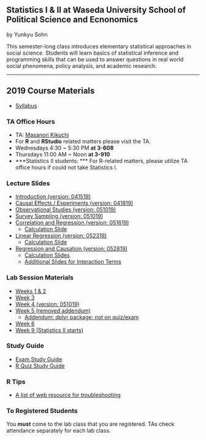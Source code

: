 ## Statistics I & II at Waseda University School of Political Science and Ecnonomics

by Yunkyu Sohn

This semester-long class introduces elementary statistical approaches in social science. Students will learn basics of statistical inference and programming skills that can be used to answer questions in real world social phenomena, policy analysis, and academic research.

---

## 2019 Course Materials

* [Syllabus](https://github.com/ysohn/stats/blob/master/2019S/2019S_Statistics_SOHN_syllabus.md)

### TA Office Hours

* TA: [Masanori Kikuchi](mailto:waseda.statistics@gmail.com)
* For **R** and **RStudio** related matters please visit the TA.
* Wednesdays 4:30 ~ 5:30 PM **at 3-608**
* Thursdays 11:00 AM ~ Noon **at 3-910**
* ***Statistics II students: *** For R-related matters, please utilize TA office hours if could not take Statistics I.

### Lecture Slides

* [Introduction (version: 041519)](https://github.com/ysohn/stats/blob/master/2019S/lecture/2019S_StatisticsI_SOHN_week1.pdf)
* [Causal Effects / Experiments (version: 041819)](https://github.com/ysohn/stats/blob/master/2019S/lecture/2019S_StatisticsI_SOHN_week2.pdf)
* [Observational Studies (version: 051019)](https://github.com/ysohn/stats/blob/master/2019S/lecture/2019S_StatisticsI_SOHN_week3.pdf)
* [Survey Sampling (version: 051019)](https://github.com/ysohn/stats/blob/master/2019S/lecture/2019S_StatisticsI_SOHN_week4.pdf)
* [Correlation and Regression (version: 051619)](https://github.com/ysohn/stats/blob/master/2019S/lecture/2019S_StatisticsI_SOHN_week5.pdf)
  - [Calculation Slide](https://github.com/ysohn/stats/blob/master/2019S/sub/2019S_StatisticsI_SOHN_week5_sub.pdf)
* [Linear Regression (version: 052319)](https://github.com/ysohn/stats/blob/master/2019S/lecture/2019S_StatisticsI_SOHN_week6.pdf)
  - [Calculation Slide](https://github.com/ysohn/stats/blob/master/2019S/sub/2019S_StatisticsI_SOHN_week6_sub.pdf)
* [Regression and Causation (version: 052819)](https://github.com/ysohn/stats/blob/master/2019S/lecture/2019S_StatisticsI_SOHN_week7.pdf)
  - [Calculation Slides](https://github.com/ysohn/stats/blob/master/2019S/sub/2019S_StatisticsI_SOHN_week7_sub.pdf)
  - [Additional Slides for Interaction Terms](https://github.com/ysohn/stats/blob/master/2019S/sub/2019S_StatisticsI_SOHN_week7_interaction.pdf)

### Lab Session Materials

* [Weeks 1 & 2](https://github.com/ysohn/stats/blob/master/2019S/lab/2019S_StatisticsI_SOHN_lab01.zip)
* [Week 3](https://github.com/ysohn/stats/blob/master/2019S/lab/2019S_StatisticsI_SOHN_lab03.zip)
* [Week 4 (version: 051019)](https://github.com/ysohn/stats/blob/master/2019S/lab/2019S_StatisticsI_SOHN_lab04.zip)
* [Week 5 (removed addendum)](https://github.com/ysohn/stats/blob/master/2019S/lab/2019S_StatisticsI_SOHN_lab05.zip)
  - [Addendum: dplyr package; not on quiz/exam](https://github.com/ysohn/stats/blob/master/2019S/lab/2019S_StatisticsI_SOHN_lab05_sub.zip)
* [Week 6](https://github.com/ysohn/stats/blob/master/2019S/lab/2019S_StatisticsI_SOHN_lab06.zip)
* [Week 9 (Statistics II starts)](https://github.com/ysohn/stats/blob/master/2019S/lab/2019S_StatisticsII_SOHN_lab09.zip)

### Study Guide

* [Exam Study Guide](https://github.com/ysohn/stats/blob/master/2019S/sub/2019S_Statistics_SOHN_exam.md)
* [R Quiz Study Guide](https://github.com/ysohn/stats/blob/master/2019S/sub/2019S_Statistics_SOHN_ex.md)

### R Tips

* [A list of web resource for troubleshooting](Rtips.md)

### To Registered Students

You **must** come to the lab class that you are registered. TAs check attendance separately for each lab class.
